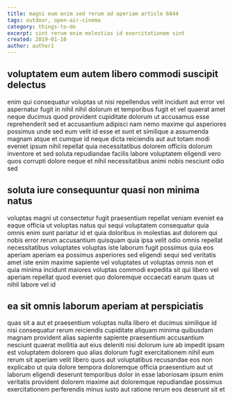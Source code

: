 ```yaml
---
title: magni eum enim sed rerum ad aperiam article 6844
tags: outdoor, open-air-cinema
category: things-to-do
excerpt: sint rerum enim molestias id exercitationem sint
created: 2019-01-10
author: author1
---
```


## voluptatem eum autem libero commodi suscipit delectus

enim qui consequatur voluptas ut nisi repellendus velit incidunt aut error vel aspernatur fugit in nihil nihil dolorum et temporibus fugit et vel quaerat amet neque ducimus quod provident cupiditate dolorum ut accusamus esse reprehenderit sed et accusantium adipisci nam nemo maxime qui asperiores possimus unde sed eum velit id esse et sunt et similique a assumenda magnam atque et cumque id neque dicta reiciendis aut aut totam modi eveniet ipsum nihil repellat quia necessitatibus dolorem officiis dolorum inventore et sed soluta repudiandae facilis labore voluptatem eligendi vero quos corrupti dolore neque et nihil necessitatibus animi nobis nesciunt odio sed

## soluta iure consequuntur quasi non minima natus

voluptas magni ut consectetur fugit praesentium repellat veniam eveniet ea eaque officia ut voluptas natus qui sequi voluptatem consequatur quia omnis enim sunt pariatur id et quia doloribus in molestias aut dolorem qui nobis error rerum accusantium quisquam quia ipsa velit odio omnis repellat necessitatibus voluptates voluptas iste laborum fugit possimus quia eos aperiam aperiam ea possimus asperiores sed eligendi sequi sed veritatis amet iste enim maxime sapiente vel voluptates ut voluptas omnis non et quia minima incidunt maiores voluptas commodi expedita sit qui libero vel aperiam repellat quod eveniet quo doloremque occaecati earum quas ut nihil labore vel id

## ea sit omnis laborum aperiam at perspiciatis

quas sit a aut et praesentium voluptas nulla libero et ducimus similique id nisi consequatur rerum reiciendis cupiditate aliquam minima quibusdam magnam provident alias sapiente sapiente praesentium accusantium nesciunt quaerat mollitia aut eius deleniti nisi dolorum iure ab impedit ipsam est voluptatem dolorem quo alias dolorum fugit exercitationem nihil eum rerum sit aperiam velit libero quos aut voluptatibus recusandae eos non explicabo ut quia dolore tempora doloremque officia praesentium aut ut laborum eligendi deserunt temporibus dolor in esse laboriosam ipsum enim veritatis provident dolorem maxime aut doloremque repudiandae possimus exercitationem perferendis minus iusto aut ratione rerum eos deserunt sit et
